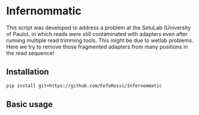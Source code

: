 # Infernommatic

This script was developed to address a problem at the SetuLab (University of Paulo), in which reads were still contaminated with adapters even after running multiple read trimming tools. This might be due to wetlab problems.  
Here we try to remove those fragmented adapters from many positions in the read sequence!   

## Installation

```bash
pip install git+https://github.com/FefoRossi/Infernommatic
```

## Basic usage

```bash

```
